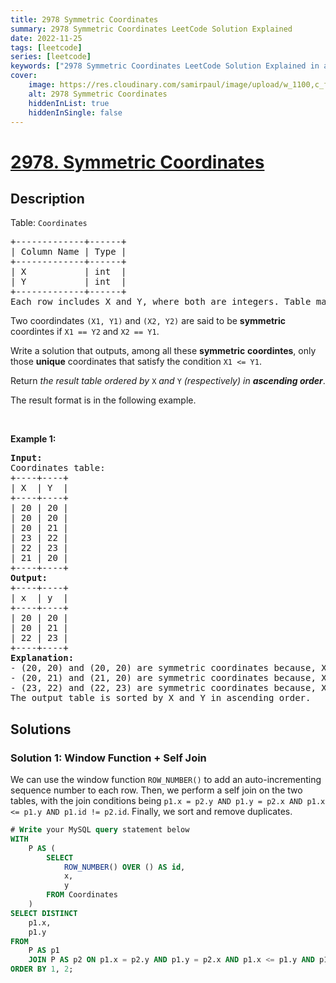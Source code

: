 ```yaml
---
title: 2978 Symmetric Coordinates
summary: 2978 Symmetric Coordinates LeetCode Solution Explained
date: 2022-11-25
tags: [leetcode]
series: [leetcode]
keywords: ["2978 Symmetric Coordinates LeetCode Solution Explained in all languages", "2978 Symmetric Coordinates", "LeetCode", "leetcode solution in Python3 C++ Java Go PHP Ruby Swift TypeScript Rust C# JavaScript C", "GeeksforGeeks", "InterviewBit", "Coding Ninjas", "HackerRank", "HackerEarth", "CodeChef", "TopCoder", "AlgoExpert", "freeCodeCamp", "Codeforces", "GitHub", "AtCoder", "Samir Paul"]
cover:
    image: https://res.cloudinary.com/samirpaul/image/upload/w_1100,c_fit,co_rgb:FFFFFF,l_text:Arial_75_bold:2978 Symmetric Coordinates - Solution Explained/problem-solving.webp
    alt: 2978 Symmetric Coordinates
    hiddenInList: true
    hiddenInSingle: false
---
```



# [2978. Symmetric Coordinates](https://leetcode.com/problems/symmetric-coordinates)


## Description

<p>Table: <font face="monospace"><code>Coordinates</code></font></p>

<pre>
+-------------+------+
| Column Name | Type |
+-------------+------+
| X           | int  |
| Y           | int  |
+-------------+------+
Each row includes X and Y, where both are integers. Table may contain duplicate values.
</pre>

<p>Two coordindates <code>(X1, Y1)</code> and <code>(X2, Y2)</code> are said to be <strong>symmetric</strong> coordintes if <code>X1 == Y2</code> and <code>X2 == Y1</code>.</p>

<p>Write a solution that outputs, among all these <strong>symmetric</strong> <strong>coordintes</strong>, only those <strong>unique</strong> coordinates that satisfy the condition <code>X1 &lt;= Y1</code>.</p>

<p>Return <em>the result table ordered by </em><code>X</code> <em>and </em> <code>Y</code> <em>(respectively)</em> <em>in <strong>ascending order</strong></em>.</p>

<p>The result format is in the following example.</p>

<p>&nbsp;</p>
<p><strong class="example">Example 1:</strong></p>

<pre>
<strong>Input:</strong> 
Coordinates table:
+----+----+
| X  | Y  |
+----+----+
| 20 | 20 |
| 20 | 20 |
| 20 | 21 |
| 23 | 22 |
| 22 | 23 |
| 21 | 20 |
+----+----+
<strong>Output:</strong> 
+----+----+
| x  | y  |
+----+----+
| 20 | 20 |
| 20 | 21 |
| 22 | 23 |
+----+----+
<strong>Explanation:</strong> 
- (20, 20) and (20, 20) are symmetric coordinates because, X1 == Y2 and X2 == Y1. This results in displaying (20, 20) as a distinctive coordinates.
- (20, 21) and (21, 20) are symmetric coordinates because, X1 == Y2 and X2 == Y1. However, only (20, 21) will be displayed because X1 &lt;= Y1.
- (23, 22) and (22, 23) are symmetric coordinates because, X1 == Y2 and X2 == Y1. However, only (22, 23) will be displayed because X1 &lt;= Y1.
The output table is sorted by X and Y in ascending order.
</pre>

## Solutions

### Solution 1: Window Function + Self Join

We can use the window function `ROW_NUMBER()` to add an auto-incrementing sequence number to each row. Then, we perform a self join on the two tables, with the join conditions being `p1.x = p2.y AND p1.y = p2.x AND p1.x <= p1.y AND p1.id != p2.id`. Finally, we sort and remove duplicates.

<!-- tabs:start -->

```sql
# Write your MySQL query statement below
WITH
    P AS (
        SELECT
            ROW_NUMBER() OVER () AS id,
            x,
            y
        FROM Coordinates
    )
SELECT DISTINCT
    p1.x,
    p1.y
FROM
    P AS p1
    JOIN P AS p2 ON p1.x = p2.y AND p1.y = p2.x AND p1.x <= p1.y AND p1.id != p2.id
ORDER BY 1, 2;
```

<!-- tabs:end -->

<!-- end -->
